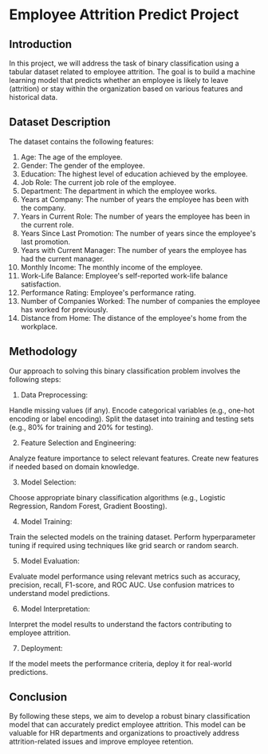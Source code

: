 # Employee Attrition Predict Project

## Introduction
In this project, we will address the task of binary classification using a tabular dataset related to employee attrition. The goal is to build a machine learning model that predicts whether an employee is likely to leave (attrition) or stay within the organization based on various features and historical data.

## Dataset Description
The dataset contains the following features:

1. Age: The age of the employee.
2. Gender: The gender of the employee.
3. Education: The highest level of education achieved by the employee.
4. Job Role: The current job role of the employee.
5. Department: The department in which the employee works.
6. Years at Company: The number of years the employee has been with the company.
7. Years in Current Role: The number of years the employee has been in the current role.
8. Years Since Last Promotion: The number of years since the employee's last promotion.
9. Years with Current Manager: The number of years the employee has had the current manager.
10. Monthly Income: The monthly income of the employee.
11. Work-Life Balance: Employee's self-reported work-life balance satisfaction.
12. Performance Rating: Employee's performance rating.
13. Number of Companies Worked: The number of companies the employee has worked for previously.
14. Distance from Home: The distance of the employee's home from the workplace.

## Methodology
Our approach to solving this binary classification problem involves the following steps:

1. Data Preprocessing:

Handle missing values (if any).
Encode categorical variables (e.g., one-hot encoding or label encoding).
Split the dataset into training and testing sets (e.g., 80% for training and 20% for testing).

2. Feature Selection and Engineering:

Analyze feature importance to select relevant features.
Create new features if needed based on domain knowledge.

3. Model Selection:

Choose appropriate binary classification algorithms (e.g., Logistic Regression, Random Forest, Gradient Boosting).

4. Model Training:

Train the selected models on the training dataset.
Perform hyperparameter tuning if required using techniques like grid search or random search.

5. Model Evaluation:

Evaluate model performance using relevant metrics such as accuracy, precision, recall, F1-score, and ROC AUC.
Use confusion matrices to understand model predictions.

6. Model Interpretation:

Interpret the model results to understand the factors contributing to employee attrition.

7. Deployment:

If the model meets the performance criteria, deploy it for real-world predictions.

## Conclusion
By following these steps, we aim to develop a robust binary classification model that can accurately predict employee attrition. This model can be valuable for HR departments and organizations to proactively address attrition-related issues and improve employee retention.
